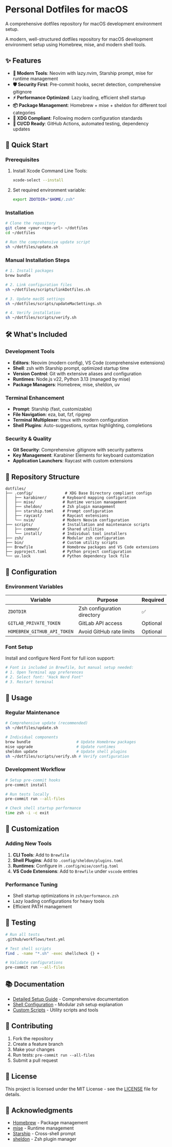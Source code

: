 # Personal Dotfiles for macOS

A comprehensive dotfiles repository for macOS development environment setup.

A modern, well-structured dotfiles repository for macOS development environment setup using Homebrew, mise, and modern shell tools.

## ✨ Features

- **🚀 Modern Tools**: Neovim with lazy.nvim, Starship prompt, mise for runtime management
- **🛡️ Security First**: Pre-commit hooks, secret detection, comprehensive gitignore
- **⚡ Performance Optimized**: Lazy loading, efficient shell startup
- **📦 Package Management**: Homebrew + mise + sheldon for different tool categories
- **🔧 XDG Compliant**: Following modern configuration standards
- **🧪 CI/CD Ready**: GitHub Actions, automated testing, dependency updates

## 🚀 Quick Start

### Prerequisites

1. Install Xcode Command Line Tools:
   ```bash
   xcode-select --install
   ```

2. Set required environment variable:
   ```bash
   export ZDOTDIR="$HOME/.zsh"
   ```

### Installation

```bash
# Clone the repository
git clone <your-repo-url> ~/dotfiles
cd ~/dotfiles

# Run the comprehensive update script
sh ~/dotfiles/update.sh
```

### Manual Installation Steps

```bash
# 1. Install packages
brew bundle

# 2. Link configuration files  
sh ~/dotfiles/scripts/linkDotfiles.sh

# 3. Update macOS settings
sh ~/dotfiles/scripts/updateMacSettings.sh

# 4. Verify installation
sh ~/dotfiles/scripts/verify.sh
```

## 🛠️ What's Included

### Development Tools
- **Editors**: Neovim (modern config), VS Code (comprehensive extensions)
- **Shell**: zsh with Starship prompt, optimized startup time
- **Version Control**: Git with extensive aliases and configuration
- **Runtimes**: Node.js v22, Python 3.13 (managed by mise)
- **Package Managers**: Homebrew, mise, sheldon, uv

### Terminal Enhancement
- **Prompt**: Starship (fast, customizable)
- **File Navigation**: eza, bat, fzf, ripgrep
- **Terminal Multiplexer**: tmux with modern configuration
- **Shell Plugins**: Auto-suggestions, syntax highlighting, completions

### Security & Quality
- **Git Security**: Comprehensive .gitignore with security patterns
- **Key Management**: Karabiner Elements for keyboard customization
- **Application Launchers**: Raycast with custom extensions

## 📁 Repository Structure

```
dotfiles/
├── .config/              # XDG Base Directory compliant configs
│   ├── karabiner/       # Keyboard mapping configuration
│   ├── mise/            # Runtime version management  
│   ├── sheldon/         # Zsh plugin management
│   ├── starship.toml    # Prompt configuration
│   ├── raycast/         # Raycast extensions
│   └── nvim/            # Modern Neovim configuration
├── scripts/             # Installation and maintenance scripts
│   ├── common/          # Shared utilities
│   └── install/         # Individual tool installers
├── zsh/                 # Modular zsh configuration
├── bin/                 # Custom utility scripts
├── Brewfile             # Homebrew packages and VS Code extensions
├── pyproject.toml       # Python project configuration
└── uv.lock              # Python dependency lock file
```

## 🔧 Configuration

### Environment Variables

| Variable | Purpose | Required |
|----------|---------|----------|
| `ZDOTDIR` | Zsh configuration directory | ✅ |
| `GITLAB_PRIVATE_TOKEN` | GitLab API access | Optional |
| `HOMEBREW_GITHUB_API_TOKEN` | Avoid GitHub rate limits | Optional |

### Font Setup

Install and configure Nerd Font for full icon support:

```bash
# Font is included in Brewfile, but manual setup needed:
# 1. Open Terminal app preferences
# 2. Select font: "Hack Nerd Font" 
# 3. Restart terminal
```

## 🚀 Usage

### Regular Maintenance

```bash
# Comprehensive update (recommended)
sh ~/dotfiles/update.sh

# Individual components
brew bundle                    # Update Homebrew packages
mise upgrade                   # Update runtimes
sheldon update                 # Update shell plugins
sh ~/dotfiles/scripts/verify.sh # Verify configuration
```

### Development Workflow

```bash
# Setup pre-commit hooks
pre-commit install

# Run tests locally
pre-commit run --all-files

# Check shell startup performance
time zsh -i -c exit
```

## 🔧 Customization

### Adding New Tools

1. **CLI Tools**: Add to `Brewfile`
2. **Shell Plugins**: Add to `.config/sheldon/plugins.toml`
3. **Runtimes**: Configure in `.config/mise/config.toml`
4. **VS Code Extensions**: Add to `Brewfile` under `vscode` entries

### Performance Tuning

- Shell startup optimizations in `zsh/performance.zsh`
- Lazy loading configurations for heavy tools
- Efficient PATH management

## 🧪 Testing

```bash
# Run all tests
.github/workflows/test.yml

# Test shell scripts
find . -name "*.sh" -exec shellcheck {} +

# Validate configurations
pre-commit run --all-files
```

## 📚 Documentation

- [Detailed Setup Guide](CLAUDE.md) - Comprehensive documentation
- [Shell Configuration](zsh/) - Modular zsh setup explanation
- [Custom Scripts](bin/) - Utility scripts and tools

## 🤝 Contributing

1. Fork the repository
2. Create a feature branch
3. Make your changes
4. Run tests: `pre-commit run --all-files`
5. Submit a pull request

## 📄 License

This project is licensed under the MIT License - see the [LICENSE](LICENSE) file for details.

## 🙏 Acknowledgments

- [Homebrew](https://brew.sh/) - Package management
- [mise](https://mise.jdx.dev/) - Runtime management  
- [Starship](https://starship.rs/) - Cross-shell prompt
- [sheldon](https://sheldon.cli.rs/) - Zsh plugin manager
